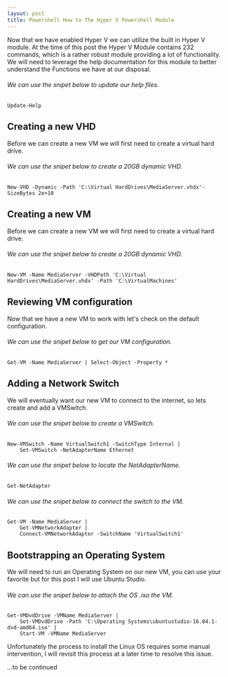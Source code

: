 ```yaml
---
layout: post
title: Powershell How to The Hyper V Powershell Module
---
```


Now that we have enabled Hyper V we can utilize the built in Hyper V module. At the time of this post the Hyper V Module contains 232 commands, which is a rather robust module providing a lot of functionality. We will need to leverage the help documentation for this module to better understand the Functions we have at our disposal. 

###### We can use the snipet below to update our help files.

	Update-Help


## Creating a new VHD
Before we can create a new VM we will first need to create a virtual hard drive. 

###### We can use the snipet below to create a 20GB dynamic VHD.

	New-VHD -Dynamic -Path 'C:\Virtual HardDrives\MediaServer.vhdx'-SizeBytes 2e+10


## Creating a new VM
Before we can create a new VM we will first need to create a virtual hard drive. 

###### We can use the snipet below to create a 20GB dynamic VHD.

	New-VM -Name MediaServer -VHDPath 'C:\Virtual HardDrives\MediaServer.vhdx' -Path 'C:\VirtualMachines' 


## Reviewing VM configuration
Now that we have a new VM to work with let's check on the default configuration. 

###### We can use the snipet below to get our VM configuration.

	Get-VM -Name MediaServer | Select-Object -Property *  


## Adding a Network Switch
We will eventually want our new VM to connect to the internet, so lets create and add a VMSwitch. 

###### We can use the snipet below to create a VMSwitch.

	New-VMSwitch -Name VirtualSwitch1 -SwitchType Internal | 
		Set-VMSwitch -NetAdapterName Ethernet  


###### We can use the snipet below to locate the NetAdapterName.

	Get-NetAdapter  


###### We can use the snipet below to connect the switch to the VM.

	Get-VM -Name MediaServer | 
		Get-VMNetworkAdapter | 
		Connect-VMNetworkAdapter -SwitchName 'VirtualSwitch1'  


## Bootstrapping an Operating System

We will need to run an Operating System on our new VM, you can use your favorite but for this post I will use Ubuntu Studio. 

###### We can use the snipet below to attach the OS .iso the VM.

	Get-VMDvdDrive -VMName MediaServer | 
		Set-VMDvdDrive -Path 'C:\Operating Systems\ubuntustudio-16.04.1-dvd-amd64.iso' |
		Start-VM -VMName MediaServer


Unfortunately the process to install the Linux OS requires some manual intervention, I will revisit this process at a later time to resolve this issue.

...to be continued